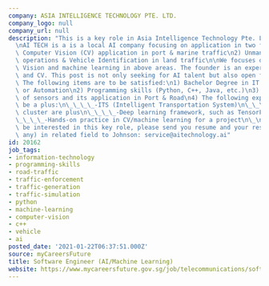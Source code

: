 ```yaml
---
company: ASIA INTELLIGENCE TECHNOLOGY PTE. LTD.
company_logo: null
company_url: null
description: "This is a key role in Asia Intelligence Technology Pte. Ltd(AI TECH).\_\
  \nAI TECH is a is a local AI company focusing on application in two fields:\n1)\
  \ Computer Vision (CV) application in port & marine traffic\n2) Unmanned Vehicles\
  \ operations & Vehicle Identification in land traffic\n\nWe focuses on the Computer\
  \ Vision and machine learning in above areas. The founder is an expert in maritime\
  \ and CV. This post is not only seeking for AI talent but also open for co-founders.\
  \ The following items are to be satisfied:\n1) Bachelor Degree in IT or Telecommunication\
  \ or Automation\n2) Programming skills (Python, C++, Java, etc.)\n3) Understanding\
  \ of sensors and its application in Port & Road\n4) The following experience will\
  \ be a plus:\n\_\_\_\_-ITS (Intelligent Transportation System)\n\_\_\_\_-GPU computing\
  \ cluster are plus\n\_\_\_\_-Deep learning framework, such as TensorFlow or PyTorch\n\
  \_\_\_\_-Hands-on practice in CV/machine learning for a project\n\_\nShould you\
  \ be interested in this key role, please send you resume and your resources (if\
  \ any) in related field to Johnson: service@aitechnology.ai"
id: 20162
job_tags:
- information-technology
- programming-skills
- road-traffic
- traffic-enforcement
- traffic-generation
- traffic-simulation
- python
- machine-learning
- computer-vision
- c++
- vehicle
- ai
posted_date: '2021-01-22T06:37:51.000Z'
source: myCareersFuture
title: Software Engineer (AI/Machine Learning)
website: https://www.mycareersfuture.gov.sg/job/telecommunications/software-engineer-asia-intelligence-technology-659807a650a96d0c10ef6e70e58bd4d9
---
```

